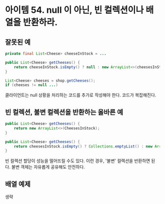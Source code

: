 # 아이템 54. null 이 아닌, 빈 컬렉션이나 배열을 반환하라.

## 잘못된 예

````java
private final List<Cheese> cheeseInStock = ...

public List<Cheese> getCheeses() {
    return cheeseInStock.isEmpty() ? null : new ArrayList<>(cheesesInStock);
}

List<Cheese> cheeses = shop.getCheeses();
if (cheeses != null ...)
````
클라이언트는 null 상황을 처리하는 코드를 추가로 작성해야 한다. 코드가 복잡해진다.

## 빈 컬렉션, 불변 컬렉션을 반환하는 올바른 예

````java
public List<Cheese> getCheeses() {
    return new ArrayList<>(CheesesInStock);
}

public List<Cheese> getCheeses() {
    return cheesesInStock.isEmpty() ? Collections.emptyList() : new ArrayList<>(cheesesInStock);
}
````
빈 컬렉션 할당이 성능을 떨어뜨릴 수도 있다. 이런 경우, '불변' 컬렉션을 반환하면 된다. 불변 객체는 자유롭게 공유해도 안전하다.


## 배열 예제
생략


